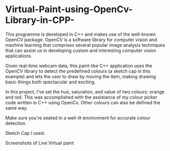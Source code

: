 ﻿# Virtual-Paint-using-OpenCv-Library-in-CPP-


This programme is developed in C++ and makes use of the well-known OpenCV package. OpenCV is a software library for computer vision and machine learning that comprises several popular image analysis techniques that can assist us in developing custom and interesting computer vision applications.                 

Given real-time webcam data, this paint-like C++ application uses the OpenCV library to detect the predefined colours (a sketch cap in this example) and lets the user to draw by moving the item, making drawing basic things both spectacular and exciting.

In this project, I've set the hue, saturation, and value of two colours: orange and red. This was accomplished with the assistance of my colour picker code written in C++ using OpenCv. Other colours can also be defined the same way.

Make sure you're seated in a well-lit environment for accurate colour detection.

Sketch Cap I used:







Screenshots of Live Virtual paint








